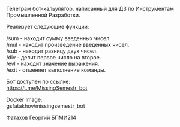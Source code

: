 Телеграм бот-кальулятор, написанный для ДЗ по Инструментам Промышленной Разработки.

Реализует следующие функции:

/sum - находит сумму введенных чисел.  
/mul - находит произведение введенных чисел.  
/sub - находит разницу двух чисел.  
/div - делит первое число на второе.  
/evl - находит значение выражения.  
/exit - отменяет выполнение команды.  

Бот доступeн по ссылке:  
https://t.me/MissingSemestr_bot  

Docker Image:    
gsfatakhov/missingsemestr_bot   

Фатахов Георгий БПМИ214
